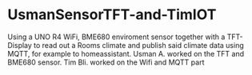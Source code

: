 # UsmanSensorTFT-and-TimIOT
Using a UNO R4 WiFi, BME680 enviroment sensor together with a TFT-Display to read out a Rooms climate and publish said climate data using MQTT, for example to homeassistant.  Usman A.  worked on the TFT and BME680 sensor. Tim Bli. worked on the Wifi and MQTT part 

